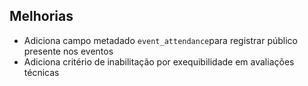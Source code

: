 ## Melhorias
- Adiciona campo metadado `event_attendance`para registrar público presente nos eventos
- Adiciona critério de inabilitação por exequibilidade em avaliações técnicas

